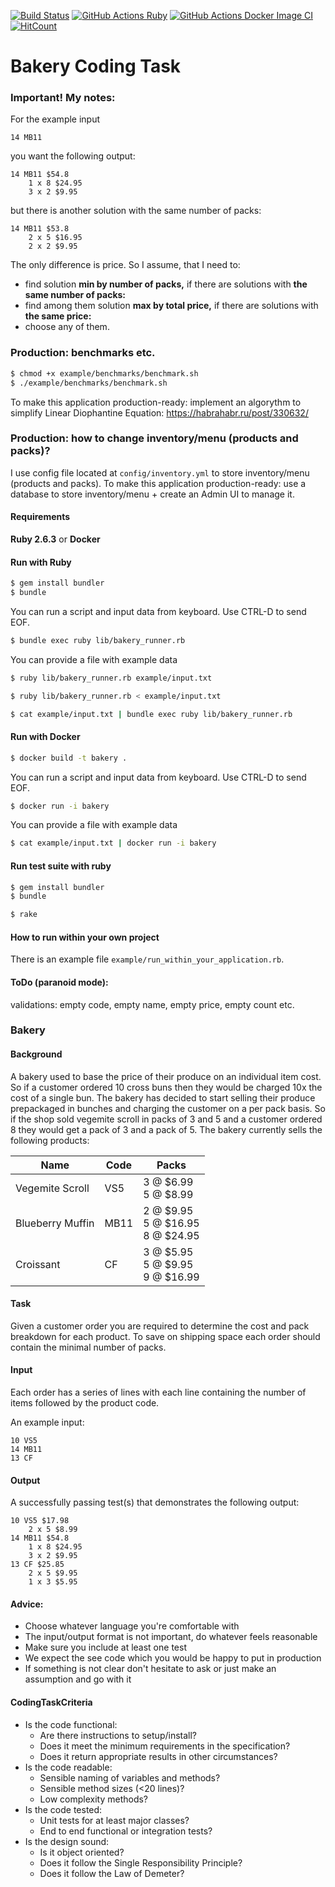 [![Build Status](https://img.shields.io/travis/artkirienko/bakery-coding-task/master.svg?style=flat-square&logo=travis-ci&logoColor=orange)](https://travis-ci.org/artkirienko/bakery-coding-task)
[![GitHub Actions Ruby](https://github.com/artkirienko/bakery-coding-task/workflows/Ruby/badge.svg)](https://github.com/artkirienko/bakery-coding-task/actions)
[![GitHub Actions Docker Image CI](https://github.com/artkirienko/bakery-coding-task/workflows/Docker%20Image%20CI/badge.svg)](https://github.com/artkirienko/bakery-coding-task/actions)
[![HitCount](http://hits.dwyl.io/artkirienko/bakery-coding-task.svg)](http://hits.dwyl.io/artkirienko/bakery-coding-task)

# Bakery Coding Task

### Important! My notes:

For the example input

```
14 MB11
```

you want the following output:

```
14 MB11 $54.8
    1 x 8 $24.95
    3 x 2 $9.95
```

but there is another solution with the same number of packs:

```
14 MB11 $53.8
    2 x 5 $16.95
    2 x 2 $9.95
```

The only difference is price. So I assume, that I need to:
* find solution **min by number of packs,** if there are solutions with **the same number of packs:**
* find among them solution **max by total price,** if there are solutions with **the same price:**
* choose any of them.

### Production: benchmarks etc.

```bash
$ chmod +x example/benchmarks/benchmark.sh
$ ./example/benchmarks/benchmark.sh
```

To make this application production-ready: implement an algorythm to simplify Linear Diophantine Equation:
https://habrahabr.ru/post/330632/

### Production: how to change inventory/menu (products and packs)?

I use config file located at `config/inventory.yml` to store inventory/menu (products and packs).
To make this application production-ready: use a database to store inventory/menu + create an Admin UI to manage it.

#### Requirements

**Ruby 2.6.3** or **Docker**

#### Run with Ruby

```bash
$ gem install bundler
$ bundle
```

You can run a script and input data from keyboard. Use CTRL-D to send EOF.

```bash
$ bundle exec ruby lib/bakery_runner.rb
```

You can provide a file with example data

```bash
$ ruby lib/bakery_runner.rb example/input.txt
```

```bash
$ ruby lib/bakery_runner.rb < example/input.txt
```

```bash
$ cat example/input.txt | bundle exec ruby lib/bakery_runner.rb
```

#### Run with Docker

```bash
$ docker build -t bakery .
```

You can run a script and input data from keyboard. Use CTRL-D to send EOF.

```bash
$ docker run -i bakery
```

You can provide a file with example data

```bash
$ cat example/input.txt | docker run -i bakery
```

#### Run test suite with ruby

```bash
$ gem install bundler
$ bundle
```

```bash
$ rake
```

#### How to run within your own project

There is an example file `example/run_within_your_application.rb`.

#### ToDo (paranoid mode):

validations:
empty code, empty name, empty price, empty count etc.

### Bakery

#### Background

A bakery used to base the price of their produce on an individual item cost. So if a customer ordered 10 cross buns then they would be charged 10x the cost of a single bun. The bakery has decided to start selling their produce prepackaged in bunches and charging the customer on a per pack basis. So if the shop sold vegemite scroll in packs of 3 and 5 and a customer ordered 8 they would get a pack of 3 and a pack of 5. The bakery currently sells the following products:

| Name             | Code | Packs |
| ---------------- | ---- | ------------------------------------- |
| Vegemite Scroll  | VS5  | 3 @ $6.99<br>5 @ $8.99                |
| Blueberry Muffin | MB11 | 2 @ $9.95<br>5 @ $16.95<br>8 @ $24.95 |
| Croissant        | CF   | 3 @ $5.95<br>5 @ $9.95<br>9 @ $16.99  |

#### Task

Given a customer order you are required to determine the cost and pack breakdown for each product. To save on shipping space each order should contain the minimal number of packs.

#### Input

Each order has a series of lines with each line containing the number of items followed by the product code. 

An example input:

```
10 VS5
14 MB11
13 CF
```

#### Output

A successfully passing test(s) that demonstrates the following output:

```
10 VS5 $17.98
    2 x 5 $8.99
14 MB11 $54.8
    1 x 8 $24.95
    3 x 2 $9.95
13 CF $25.85
    2 x 5 $9.95
    1 x 3 $5.95
```

#### Advice:

* Choose whatever language you're comfortable with
* The input/output format is not important, do whatever feels reasonable
* Make sure you include at least one test
* We expect the see code which you would be happy to put in production
* If something is not clear don't hesitate to ask or just make an assumption and go with it

#### CodingTaskCriteria

* Is the code functional:
  * Are there instructions to setup/install?
  * Does it meet the minimum requirements in the specification?
  * Does it return appropriate results in other circumstances?
* Is the code readable:
  * Sensible naming of variables and methods?
  * Sensible method sizes (<20 lines)?
  * Low complexity methods?
* Is the code tested:
  * Unit tests for at least major classes?
  * End to end functional or integration tests?
* Is the design sound:
  * Is it object oriented?
  * Does it follow the Single Responsibility Principle?
  * Does it follow the Law of Demeter?
